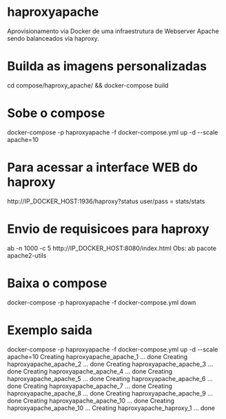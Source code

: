 # haproxyapache
Aprovisionamento via Docker de uma infraestrutura de Webserver Apache sendo balanceados via haproxy.

# Builda as imagens personalizadas
cd compose/haproxy_apache/ && docker-compose build

# Sobe o compose
docker-compose -p haproxyapache -f docker-compose.yml up -d --scale apache=10

# Para acessar a interface WEB do haproxy
http://IP_DOCKER_HOST:1936/haproxy?status
	user/pass = stats/stats

# Envio de requisicoes para haproxy
ab -n 1000 -c 5 http://IP_DOCKER_HOST:8080/index.html
Obs: ab pacote apache2-utils

# Baixa o compose
docker-compose -p haproxyapache -f docker-compose.yml down

# Exemplo saida
docker-compose -p haproxyapache -f docker-compose.yml up -d --scale apache=10
Creating haproxyapache_apache_1  ... done
Creating haproxyapache_apache_2  ... done
Creating haproxyapache_apache_3  ... done
Creating haproxyapache_apache_4  ... done
Creating haproxyapache_apache_5  ... done
Creating haproxyapache_apache_6  ... done
Creating haproxyapache_apache_7  ... done
Creating haproxyapache_apache_8  ... done
Creating haproxyapache_apache_9  ... done
Creating haproxyapache_apache_10 ... done
Creating haproxyapache_apache_10 ... 
Creating haproxyapache_haproxy_1 ... done

